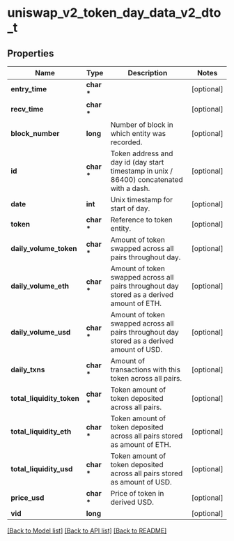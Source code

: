# uniswap_v2_token_day_data_v2_dto_t

## Properties
Name | Type | Description | Notes
------------ | ------------- | ------------- | -------------
**entry_time** | **char \*** |  | [optional] 
**recv_time** | **char \*** |  | [optional] 
**block_number** | **long** | Number of block in which entity was recorded. | [optional] 
**id** | **char \*** | Token address and day id (day start timestamp in unix / 86400) concatenated with a dash. | [optional] 
**date** | **int** | Unix timestamp for start of day. | [optional] 
**token** | **char \*** | Reference to token entity. | [optional] 
**daily_volume_token** | **char \*** | Amount of token swapped across all pairs throughout day. | [optional] 
**daily_volume_eth** | **char \*** | Amount of token swapped across all pairs throughout day stored as a derived amount of ETH. | [optional] 
**daily_volume_usd** | **char \*** | Amount of token swapped across all pairs throughout day stored as a derived amount of USD. | [optional] 
**daily_txns** | **char \*** | Amount of transactions with this token across all pairs. | [optional] 
**total_liquidity_token** | **char \*** | Token amount of token deposited across all pairs. | [optional] 
**total_liquidity_eth** | **char \*** | Token amount of token deposited across all pairs stored as amount of ETH. | [optional] 
**total_liquidity_usd** | **char \*** | Token amount of token deposited across all pairs stored as amount of USD. | [optional] 
**price_usd** | **char \*** | Price of token in derived USD. | [optional] 
**vid** | **long** |  | [optional] 

[[Back to Model list]](../README.md#documentation-for-models) [[Back to API list]](../README.md#documentation-for-api-endpoints) [[Back to README]](../README.md)


